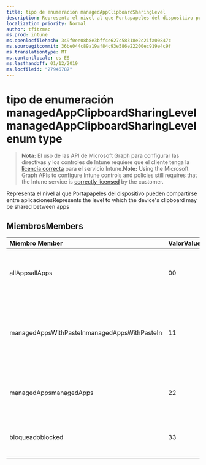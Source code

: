 ```yaml
---
title: tipo de enumeración managedAppClipboardSharingLevel
description: Representa el nivel al que Portapapeles del dispositivo pueden compartirse entre aplicaciones
localization_priority: Normal
author: tfitzmac
ms.prod: intune
ms.openlocfilehash: 349f0ee08b8e3bff4e627c58318e2c21fa00847c
ms.sourcegitcommit: 36be044c89a19af84c93e586e22200ec919e4c9f
ms.translationtype: MT
ms.contentlocale: es-ES
ms.lasthandoff: 01/12/2019
ms.locfileid: "27946787"
---
```

# <a name="managedappclipboardsharinglevel-enum-type"></a><span data-ttu-id="4e182-103">tipo de enumeración managedAppClipboardSharingLevel</span><span class="sxs-lookup"><span data-stu-id="4e182-103">managedAppClipboardSharingLevel enum type</span></span>

> <span data-ttu-id="4e182-104">**Nota:** El uso de las API de Microsoft Graph para configurar las directivas y los controles de Intune requiere que el cliente tenga la [licencia correcta](https://go.microsoft.com/fwlink/?linkid=839381) para el servicio Intune.</span><span class="sxs-lookup"><span data-stu-id="4e182-104">**Note:** Using the Microsoft Graph APIs to configure Intune controls and policies still requires that the Intune service is [correctly licensed](https://go.microsoft.com/fwlink/?linkid=839381) by the customer.</span></span>

<span data-ttu-id="4e182-105">Representa el nivel al que Portapapeles del dispositivo pueden compartirse entre aplicaciones</span><span class="sxs-lookup"><span data-stu-id="4e182-105">Represents the level to which the device's clipboard may be shared between apps</span></span>
## <a name="members"></a><span data-ttu-id="4e182-106">Miembros</span><span class="sxs-lookup"><span data-stu-id="4e182-106">Members</span></span>
|<span data-ttu-id="4e182-107">Miembro	</span><span class="sxs-lookup"><span data-stu-id="4e182-107">Member</span></span>|<span data-ttu-id="4e182-108">Valor</span><span class="sxs-lookup"><span data-stu-id="4e182-108">Value</span></span>|<span data-ttu-id="4e182-109">Descripción</span><span class="sxs-lookup"><span data-stu-id="4e182-109">Description</span></span>|
|:---|:---|:---|
|<span data-ttu-id="4e182-110">allApps</span><span class="sxs-lookup"><span data-stu-id="4e182-110">allApps</span></span>|<span data-ttu-id="4e182-111">0</span><span class="sxs-lookup"><span data-stu-id="4e182-111">0</span></span>|<span data-ttu-id="4e182-112">Se permite el uso compartido entre todas las aplicaciones, o no administradas</span><span class="sxs-lookup"><span data-stu-id="4e182-112">Sharing is allowed between all apps, managed or not</span></span>|
|<span data-ttu-id="4e182-113">managedAppsWithPasteIn</span><span class="sxs-lookup"><span data-stu-id="4e182-113">managedAppsWithPasteIn</span></span>|<span data-ttu-id="4e182-114">1</span><span class="sxs-lookup"><span data-stu-id="4e182-114">1</span></span>|<span data-ttu-id="4e182-115">Se permite el uso compartido entre todas las aplicaciones administradas con pegar en habilitado</span><span class="sxs-lookup"><span data-stu-id="4e182-115">Sharing is allowed between all managed apps with paste in enabled</span></span>|
|<span data-ttu-id="4e182-116">managedApps</span><span class="sxs-lookup"><span data-stu-id="4e182-116">managedApps</span></span>|<span data-ttu-id="4e182-117">2</span><span class="sxs-lookup"><span data-stu-id="4e182-117">2</span></span>|<span data-ttu-id="4e182-118">Se permite el uso compartido entre todas las aplicaciones administradas</span><span class="sxs-lookup"><span data-stu-id="4e182-118">Sharing is allowed between all managed apps</span></span>|
|<span data-ttu-id="4e182-119">bloqueado</span><span class="sxs-lookup"><span data-stu-id="4e182-119">blocked</span></span>|<span data-ttu-id="4e182-120">3</span><span class="sxs-lookup"><span data-stu-id="4e182-120">3</span></span>|<span data-ttu-id="4e182-121">Uso compartido entre aplicaciones está deshabilitado</span><span class="sxs-lookup"><span data-stu-id="4e182-121">Sharing between apps is disabled</span></span>|



